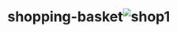 # shopping-basket![shop1](https://user-images.githubusercontent.com/31365027/177019069-b341c2b9-f1da-4f3d-802f-4df54c1dbcf1.PNG)
